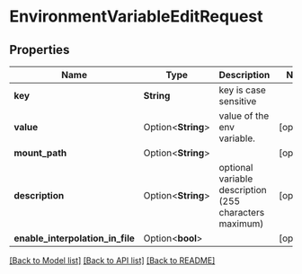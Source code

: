 # EnvironmentVariableEditRequest

## Properties

Name | Type | Description | Notes
------------ | ------------- | ------------- | -------------
**key** | **String** | key is case sensitive | 
**value** | Option<**String**> | value of the env variable. | [optional]
**mount_path** | Option<**String**> |  | [optional]
**description** | Option<**String**> | optional variable description (255 characters maximum) | [optional]
**enable_interpolation_in_file** | Option<**bool**> |  | [optional]

[[Back to Model list]](../README.md#documentation-for-models) [[Back to API list]](../README.md#documentation-for-api-endpoints) [[Back to README]](../README.md)


